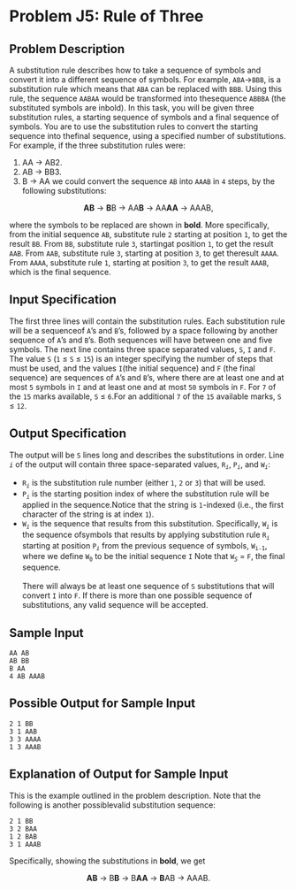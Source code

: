 # Problem J5: Rule of Three #
## Problem Description ##
A substitution rule describes how to take a sequence of symbols and convert it into a different sequence of symbols. For example, ```ABA```→```BBB```, is a substitution rule which means that ```ABA``` can be replaced with ```BBB```. Using this rule, the sequence ```AABAA``` would be transformed into thesequence ```ABBBA``` (the substituted symbols are inbold). In this task, you will be given three substitution rules, a starting sequence of symbols and a final sequence of symbols. You are to use the substitution rules to convert the starting sequence into thefinal sequence, using a specified number of substitutions. For example, if the three substitution rules were:
1. AA → AB2.
2. AB → BB3.
3. B → AA
we could convert the sequence ```AB``` into ```AAAB``` in ```4``` steps, by the following substitutions: <br/>
<center><b>AB</b> → <b>B</b>B → AA<b>B</b> → AA<b>AA</b> → AAAB,</center>

where the symbols to be replaced are shown in <b>bold</b>.  More specifically, from the initial sequence ```AB```, substitute rule ```2``` starting at position ```1```, to get the result ```BB```. From ```BB```, substitute rule ```3```, startingat position ```1```, to get the result ```AAB```. From ```AAB```, substitute rule ```3```, starting at position ```3```, to get theresult ```AAAA```. From ```AAAA```, substitute rule ```1```, starting at position ```3```, to get the result ```AAAB```, which is the final sequence.

## Input Specification ##
The first three lines will contain the substitution rules.  Each substitution rule will be a sequenceof ```A```’s and ```B```’s, followed by a space following by another sequence of ```A```’s and ```B```’s. Both sequences will have between one and five symbols. The next line contains three space separated values, ```S```, ```I``` and ```F```.  The value ```S``` (```1``` ≤ ```S``` ≤ ```15```) is an integer specifying the number of steps that must be used, and the values ```I```(the initial sequence) and ```F``` (the final sequence) are sequences of ```A```’s and ```B```’s, where there are at least one and at most ```5``` symbols in ```I``` and at least one and at most ```50``` symbols in ```F```. For ```7``` of the ```15``` marks available, ```S``` ≤ ```6```.For an additional ```7``` of the ```15``` available marks, ```S``` ≤ ```12```.
## Output Specification ##
The output will be ```S``` lines long and describes the substitutions in order. Line <i>```i```</i> of the output will contain three space-separated values, ```R```<sub><i>```i```</i></sub>, ```P```<sub><i>```i```</i></sub>, and ```W```<sub><i>```i```</i></sub>:<br/>

* ```R```<sub><i>```i```</i></sub> is the substitution rule number (either ```1```, ```2``` or ```3```) that will be used.
* ```P```<sub><i>```i```</i></sub> is the starting position index of where the substitution rule will be applied in the sequence.Notice that the string is ```1```-indexed (i.e., the first character of the string is at index ```1```).
* ```W```<sub><i>```i```</i></sub> is the sequence that results from this substitution. Specifically, ```W```<sub><i>```i```</i></sub> is the sequence ofsymbols that results by applying substitution rule ```R```<sub><i>```i```</i></sub> starting at position ```P```<sub><i>```i```</i></sub> from the previous sequence of symbols, ```W```<sub>```i-1```</sub>,  where we define ```W```<sub>```0```</sub> to be the initial sequence ```I``` Note that ```W```<sub><i>```S```</i></sub> = ```F```, the final sequence. <br/><br/>
There will always be at least one sequence of ```S``` substitutions that will convert ```I``` into ```F```. If there is more than one possible sequence of substitutions, any valid sequence will be accepted.
## Sample Input ##
```
AA AB
AB BB
B AA
4 AB AAAB
```
## Possible Output for Sample Input ##
```
2 1 BB
3 1 AAB
3 3 AAAA
1 3 AAAB
```
## Explanation of Output for Sample Input ##
This is the example outlined in the problem description. Note that the following is another possiblevalid substitution sequence:
```
2 1 BB
3 2 BAA
1 2 BAB
3 1 AAAB
```
Specifically, showing the substitutions in <b>bold</b>, we get
<center><b>AB</b> → B<b>B</b> → B<b>AA</b> → <b>B</b>AB → AAAB.<center>
